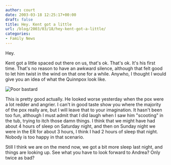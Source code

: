 ```yaml
---
author: court
date: 2003-03-18 12:25:17+00:00
draft: false
title: Hey. Kent got a little
url: /blog/2003/03/18/hey-kent-got-a-little/
categories:
- Family News
---
```


Hey.

Kent got a little spaced out there on us, that's ok.  That's ok.  It's his first time.  That's no reason to have an awkward silence, although that felt good to let him twist in the wind on that one for a while.  Anywho, I thought I would give you an idea of what the Quinnpox look like.

![Poor bastard](http://www.vallentyne.com/family/the%20kids/quinnpox1.jpg)


This is pretty good actually.  He looked worse yesterday when the pox were a lot redder and angrier.  I can't in good taste show you where the majority of the pox really are, but I will leave that to your imagination.  It hasn't been too fun, although I must admit that I did laugh when I saw him "scooting" in the tub, trying to itch those damn things.  I think that we might have had about 4 hours of sleep on Saturday night, and then on Sunday night we were in the ER for about 3 hours, I think I had 2 hours of sleep that night.  Nobody is too happy in that scenario.

Still I think we are on the mend now, we got a bit more sleep last night, and things are looking up.  See what you have to look forward to Andrea?  Only twice as bad?
